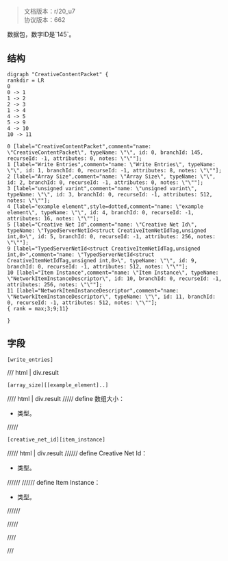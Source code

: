 # <!-- md:samp CreativeContentPacket -->

> 文档版本：r/20_u7<br/>协议版本：662

<!-- md:samp CreativeContentPacket -->数据包，数字ID是`145`。

## 结构

```viz
digraph "CreativeContentPacket" {
rankdir = LR
0
0 -> 1
1 -> 2
2 -> 3
1 -> 4
4 -> 5
5 -> 9
4 -> 10
10 -> 11

0 [label="CreativeContentPacket",comment="name: \"CreativeContentPacket\", typeName: \"\", id: 0, branchId: 145, recurseId: -1, attributes: 0, notes: \"\""];
1 [label="Write Entries",comment="name: \"Write Entries\", typeName: \"\", id: 1, branchId: 0, recurseId: -1, attributes: 8, notes: \"\""];
2 [label="Array Size",comment="name: \"Array Size\", typeName: \"\", id: 2, branchId: 0, recurseId: -1, attributes: 0, notes: \"\""];
3 [label="unsigned varint",comment="name: \"unsigned varint\", typeName: \"\", id: 3, branchId: 0, recurseId: -1, attributes: 512, notes: \"\""];
4 [label="example element",style=dotted,comment="name: \"example element\", typeName: \"\", id: 4, branchId: 0, recurseId: -1, attributes: 16, notes: \"\""];
5 [label="Creative Net Id",comment="name: \"Creative Net Id\", typeName: \"TypedServerNetId<struct CreativeItemNetIdTag,unsigned int,0>\", id: 5, branchId: 0, recurseId: -1, attributes: 256, notes: \"\""];
9 [label="TypedServerNetId<struct CreativeItemNetIdTag,unsigned int,0>",comment="name: \"TypedServerNetId<struct CreativeItemNetIdTag,unsigned int,0>\", typeName: \"\", id: 9, branchId: 0, recurseId: -1, attributes: 512, notes: \"\""];
10 [label="Item Instance",comment="name: \"Item Instance\", typeName: \"NetworkItemInstanceDescriptor\", id: 10, branchId: 0, recurseId: -1, attributes: 256, notes: \"\""];
11 [label="NetworkItemInstanceDescriptor",comment="name: \"NetworkItemInstanceDescriptor\", typeName: \"\", id: 11, branchId: 0, recurseId: -1, attributes: 512, notes: \"\""];
{ rank = max;3;9;11}

}

```

## 字段

```title='CreativeContentPacket'
[write_entries]
```

/// html | div.result
```title='Write Entries'
[array_size][[example_element]..]
```

//// html | div.result
///// define
数组大小：<!-- md:samp unsigned varint -->

- <!-- md:samp unsigned varint -->类型。


/////
```title='示例元素'
[creative_net_id][item_instance]
```

///// html | div.result
////// define
Creative Net Id：[<!-- md:samp TypedServerNetId&lt;struct CreativeItemNetIdTag,unsigned int,0&gt; -->](../types/typedservernetid_struct_creativeitemnetidtag,unsigned_int,0_.md)

- <!-- md:samp TypedServerNetId&lt;struct CreativeItemNetIdTag,unsigned int,0&gt; -->类型。


//////
////// define
Item Instance：[<!-- md:samp NetworkItemInstanceDescriptor -->](../types/networkiteminstancedescriptor.md)

- <!-- md:samp NetworkItemInstanceDescriptor -->类型。


//////

/////

////

///

